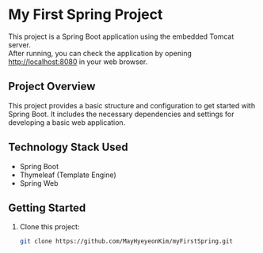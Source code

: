 # My First Spring Project

This project is a Spring Boot application using the embedded Tomcat server. <br/>
After running, you can check the application by opening [http://localhost:8080](http://localhost:8080) in your web browser.


## Project Overview

This project provides a basic structure and configuration to get started with Spring Boot. It includes the necessary dependencies and settings for developing a basic web application.

## Technology Stack Used

- Spring Boot
- Thymeleaf (Template Engine)
- Spring Web

## Getting Started

1. Clone this project:

   ```bash
   git clone https://github.com/MayHyeyeonKim/myFirstSpring.git
   ```

